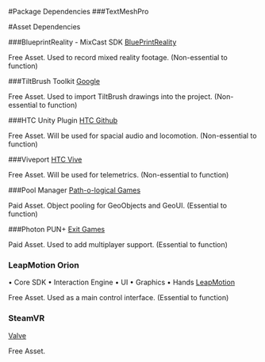#Package Dependencies
###TextMeshPro

#Asset Dependencies

###BlueprintReality - MixCast SDK
[BluePrintReality](https://mixcast.me/mixcast-download/)

Free Asset. Used to record mixed reality footage. (Non-essential to function)

###TiltBrush Toolkit
[Google](https://github.com/googlevr/tilt-brush-toolkit/releases)

Free Asset. Used to import TiltBrush drawings into the project. (Non-essential to function)

###HTC Unity Plugin
[HTC Github](https://github.com/ViveSoftware/ViveInputUtility-Unity/releases)

Free Asset. Will be used for spacial audio and locomotion. (Non-essential to function)

###Viveport
[HTC Vive](https://developer.viveport.com/documents/sdk/en/download.html)

Free Asset. Will be used for telemetrics. (Non-essential to function)

###Pool Manager
[Path-o-logical Games](http://u3d.as/1Z4)

Paid Asset. Object pooling for GeoObjects and GeoUI. (Essential to function)

###Photon PUN+
[Exit Games](https://assetstore.unity.com/packages/tools/network/photon-pun-classic-12080)

Paid Asset. Used to add multiplayer support. (Essential to function)

### LeapMotion Orion
• Core SDK
• Interaction Engine
• UI
• Graphics
• Hands
[LeapMotion](https://github.com/leapmotion/UnityModules)

Free Asset. Used as a main control interface. (Essential to function)

### SteamVR
[Valve](http://u3d.as/cjo)

Free Asset. 